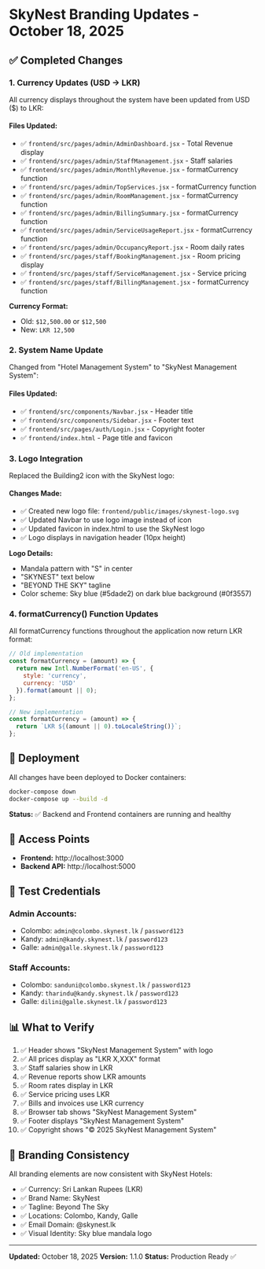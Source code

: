 # SkyNest Branding Updates - October 18, 2025

## ✅ Completed Changes

### 1. Currency Updates (USD → LKR)
All currency displays throughout the system have been updated from USD ($) to LKR:

#### Files Updated:
- ✅ `frontend/src/pages/admin/AdminDashboard.jsx` - Total Revenue display
- ✅ `frontend/src/pages/admin/StaffManagement.jsx` - Staff salaries
- ✅ `frontend/src/pages/admin/MonthlyRevenue.jsx` - formatCurrency function
- ✅ `frontend/src/pages/admin/TopServices.jsx` - formatCurrency function
- ✅ `frontend/src/pages/admin/RoomManagement.jsx` - formatCurrency function
- ✅ `frontend/src/pages/admin/BillingSummary.jsx` - formatCurrency function
- ✅ `frontend/src/pages/admin/ServiceUsageReport.jsx` - formatCurrency function
- ✅ `frontend/src/pages/admin/OccupancyReport.jsx` - Room daily rates
- ✅ `frontend/src/pages/staff/BookingManagement.jsx` - Room pricing display
- ✅ `frontend/src/pages/staff/ServiceManagement.jsx` - Service pricing
- ✅ `frontend/src/pages/staff/BillingManagement.jsx` - formatCurrency function

**Currency Format:** 
- Old: `$12,500.00` or `$12,500`
- New: `LKR 12,500`

### 2. System Name Update
Changed from "Hotel Management System" to "SkyNest Management System":

#### Files Updated:
- ✅ `frontend/src/components/Navbar.jsx` - Header title
- ✅ `frontend/src/components/Sidebar.jsx` - Footer text
- ✅ `frontend/src/pages/auth/Login.jsx` - Copyright footer
- ✅ `frontend/index.html` - Page title and favicon

### 3. Logo Integration
Replaced the Building2 icon with the SkyNest logo:

#### Changes Made:
- ✅ Created new logo file: `frontend/public/images/skynest-logo.svg`
- ✅ Updated Navbar to use logo image instead of icon
- ✅ Updated favicon in index.html to use the SkyNest logo
- ✅ Logo displays in navigation header (10px height)

**Logo Details:**
- Mandala pattern with "S" in center
- "SKYNEST" text below
- "BEYOND THE SKY" tagline
- Color scheme: Sky blue (#5dade2) on dark blue background (#0f3557)

### 4. formatCurrency() Function Updates
All formatCurrency functions throughout the application now return LKR format:

```javascript
// Old implementation
const formatCurrency = (amount) => {
  return new Intl.NumberFormat('en-US', {
    style: 'currency',
    currency: 'USD'
  }).format(amount || 0);
};

// New implementation
const formatCurrency = (amount) => {
  return `LKR ${(amount || 0).toLocaleString()}`;
};
```

## 🚀 Deployment

All changes have been deployed to Docker containers:
```bash
docker-compose down
docker-compose up --build -d
```

**Status:** ✅ Backend and Frontend containers are running and healthy

## 📍 Access Points

- **Frontend:** http://localhost:3000
- **Backend API:** http://localhost:5000

## 🔑 Test Credentials

### Admin Accounts:
- Colombo: `admin@colombo.skynest.lk` / `password123`
- Kandy: `admin@kandy.skynest.lk` / `password123`
- Galle: `admin@galle.skynest.lk` / `password123`

### Staff Accounts:
- Colombo: `sanduni@colombo.skynest.lk` / `password123`
- Kandy: `tharindu@kandy.skynest.lk` / `password123`
- Galle: `dilini@galle.skynest.lk` / `password123`

## 📊 What to Verify

1. ✅ Header shows "SkyNest Management System" with logo
2. ✅ All prices display as "LKR X,XXX" format
3. ✅ Staff salaries show in LKR
4. ✅ Revenue reports show LKR amounts
5. ✅ Room rates display in LKR
6. ✅ Service pricing uses LKR
7. ✅ Bills and invoices use LKR currency
8. ✅ Browser tab shows "SkyNest Management System"
9. ✅ Footer displays "SkyNest Management System"
10. ✅ Copyright shows "© 2025 SkyNest Management System"

## 🎨 Branding Consistency

All branding elements are now consistent with SkyNest Hotels:
- ✅ Currency: Sri Lankan Rupees (LKR)
- ✅ Brand Name: SkyNest
- ✅ Tagline: Beyond The Sky
- ✅ Locations: Colombo, Kandy, Galle
- ✅ Email Domain: @skynest.lk
- ✅ Visual Identity: Sky blue mandala logo

---

**Updated:** October 18, 2025
**Version:** 1.1.0
**Status:** Production Ready ✅
